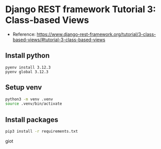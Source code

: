 # Django REST framework Tutorial 3: Class-based Views

- Reference: https://www.django-rest-framework.org/tutorial/3-class-based-views/#tutorial-3-class-based-views

## Install python

```
pyenv install 3.12.3
pyenv global 3.12.3
```

## Setup venv

```bash
python3 -m venv .venv
source .venv/bin/activate
```

## Install packages

```bash
pip3 install -r requirements.txt
```
giot